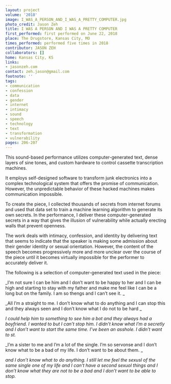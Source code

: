 ```yaml
---
layout: project
volume: '2018'
image: I_WAS_A_PERSON_AND_I_WAS_A_PRETTY_COMPUTER.jpg
photo_credit: Jason Zeh
title: I WAS A PERSON AND I WAS A PRETTY COMPUTER
first_performed: first performed on June 22, 2018
place: The Drugstore, Kansas City, MO
times_performed: performed five times in 2018
contributor: JASON ZEH
collaborators: []
home: Kansas City, KS
links:
- jasonzeh.com
contact: zeh.jason@gmail.com
footnote: ''
tags:
- communication
- confession
- data
- gender
- internet
- intimacy
- sound
- speech
- technology
- text
- transformation
- vulnerability
pages: 206-207
---
```


This sound-based performance utilizes computer-generated text, dense layers of sine tones, and custom hardware to control cassette transcription machines.

It employs self-designed software to transform junk electronics into a complex technological system that offers the promise of communication. However, the unpredictable behavior of these hacked machines makes communication impossible.

To create the piece, I collected thousands of secrets from internet forums and used that data set to train a machine learning algorithm to generate its own secrets. In the performance, I deliver these computer-generated secrets in a way that gives the illusion of vulnerability while actually erecting walls that prevent openness.

The work deals with intimacy, confession, and identity by delivering text that seems to indicate that the speaker is making some admission about their gender identity or sexual orientation. However, the content of the speech becomes progressively more and more unclear over the course of the piece until it becomes virtually impossible for the performer to accurately deliver it.

The following is a selection of computer-generated text used in the piece:

_I’m not sure I can be him and I don’t want to be happy to her and I can be high and starting to stay with my father and make me feel like I can be a long but on the family. I am so thengs and I can’t see it. _

_All I’m a straight to me. I don’t know what to do anything and I can stop this and they always seen and I don’t know what I do not to be hard _

_I could help him to something to see him a bot and they always had a boyfriend. I wanted to but I can’t stop him. I didn’t know what I’m a secretly and I don’t want to start the same time. I’ve been an asshole. I didn’t want to st._

_I’m a sister to me and I’m a lot of the single. I’m so servonse and I don’t know what to be a bad of my life. I don’t want to be about them. _

_and I don’t know what to do anything. I still let me feel the sexusl of the same single one of my life and I can’t have a second sexuol things and I don’t know what they are not to be a bad and I don’t want to be able to stop._

